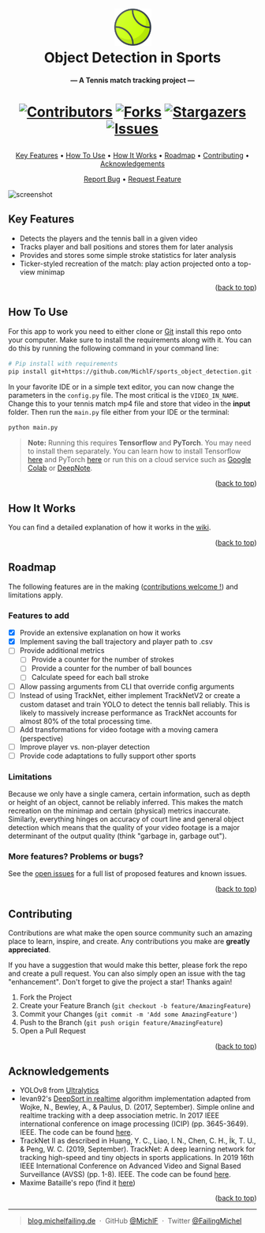 <a name="readme-top"></a>

<h1 align="center">
  <br>
  <img src="https://github.com/MichlF/sports_object_detection/raw/main/images/tennis.png" title="Image taken from Flaticon: Those Icons" alt="From Flaticon Those Icons" width="75"></a>
  <br>
  Object Detection in Sports
  <br>
</h1>

<h4 align="center">— A Tennis match tracking project —</h4>

<h1 align="center">

  [![Contributors][contributors-shield]][contributors-url]
  [![Forks][forks-shield]][forks-url]
  [![Stargazers][stars-shield]][stars-url]
  [![Issues][issues-shield]][issues-url]

</h1>

<p align="center">
  <a href="#key-features">Key Features</a> •
  <a href="#how-to-use">How To Use</a> •
  <a href="#how-it-works">How It Works</a> •
  <a href="#roadmap">Roadmap</a> •
  <a href="#contributing">Contributing</a> •
  <a href="#acknowledgements">Acknowledgements</a>
</p>

<p align="center">
    <a href="https://github.com/MichlF/sports_object_detection/issues">Report Bug</a> •
    <a href="https://github.com/MichlF/sports_object_detection/issues">Request Feature</a>
</p>

![screenshot](https://raw.githubusercontent.com/MichlF/sports_object_detection/raw/main/images/demo.gif)

## Key Features

* Detects the players and the tennis ball in a given video
* Tracks player and ball positions and stores them for later analysis
* Provides and stores some simple stroke statistics for later analysis
* Ticker-styled recreation of the match: play action projected onto a top-view minimap

<p align="right">(<a href="#readme-top">back to top</a>)</p>

## How To Use

For this app to work you need to either clone or [Git](https://git-scm.com) install this repo onto your computer. Make sure to install the requirements along with it. You can do this by running the following command in your command line:

```bash
# Pip install with requirements
pip install git+https://github.com/MichlF/sports_object_detection.git -r requirements.txt
```

In your favorite IDE or in a simple text editor, you can now change the parameters in the `config.py` file. The most critical is the `VIDEO_IN_NAME`. Change this to your tennis match mp4 file and store that video in the **input** folder. Then run the `main.py` file either from your IDE or the terminal:

```bash
python main.py
```

> **Note:**
> Running this requires **Tensorflow** and **PyTorch**. You may need to install them separately. You can learn how to install Tensorflow [here](https://www.tensorflow.org/install) and PyTorch [here](https://pytorch.org/get-started/locally/) or run this on a cloud service such as [Google Colab](https://colab.research.google.com/) or [DeepNote](https://deepnote.com/).

<p align="right">(<a href="#readme-top">back to top</a>)</p>

## How It Works

You can find a detailed explanation of how it works in the [wiki](https://github.com/MichlF/sports_object_detection/wiki).

<p align="right">(<a href="#readme-top">back to top</a>)</p>

## Roadmap  

The following features are in the making ([contributions welcome !](#contributing)) and limitations apply.
### Features to add  

- [X] Provide an extensive explanation on how it works
- [X] Implement saving the ball trajectory and player path to .csv
- [ ] Provide additional metrics
  - [ ] Provide a counter for the number of strokes
  - [ ] Provide a counter for the number of ball bounces
  - [ ] Calculate speed for each ball stroke
- [ ] Allow passing arguments from CLI that override config arguments
- [ ] Instead of using TrackNet, either implement TrackNetV2 or create a custom dataset and train YOLO to detect the tennis ball reliably. This is likely to massively increase performance as TrackNet accounts for almost 80% of the total processing time.
- [ ] Add transformations for video footage with a moving camera (perspective)
- [ ] Improve player vs. non-player detection 
- [ ] Provide code adaptations to fully support other sports

### Limitations  

Because we only have a single camera, certain information, such as depth or height of an object, cannot be reliably inferred. This makes the match recreation on the minimap and certain (physical) metrics inaccurate. Similarly, everything hinges on accuracy of court line and general object detection which means that the quality of your video footage is a major determinant of the output quality (think "garbage in, garbage out").

### More features? Problems or bugs?  
See the [open issues](https://github.com/MichlF/sports_object_detection/issues) for a full list of proposed features and known issues.

<p align="right">(<a href="#readme-top">back to top</a>)</p>

## Contributing  

Contributions are what make the open source community such an amazing place to learn, inspire, and create. Any contributions you make are **greatly appreciated**.

If you have a suggestion that would make this better, please fork the repo and create a pull request. You can also simply open an issue with the tag "enhancement".
Don't forget to give the project a star! Thanks again!

1. Fork the Project
2. Create your Feature Branch (`git checkout -b feature/AmazingFeature`)
3. Commit your Changes (`git commit -m 'Add some AmazingFeature'`)
4. Push to the Branch (`git push origin feature/AmazingFeature`)
5. Open a Pull Request

<p align="right">(<a href="#readme-top">back to top</a>)</p>

## Acknowledgements  
- YOLOv8 from [Ultralytics](https://github.com/ultralytics/ultralytics)
- levan92's [DeepSort in realtime](https://github.com/levan92/deep_sort_realtime) algorithm implementation adapted from Wojke, N., Bewley, A., & Paulus, D. (2017, September). Simple online and realtime tracking with a deep association metric. In 2017 IEEE international conference on image processing (ICIP) (pp. 3645-3649). IEEE. The code can be found [here](https://github.com/levan92/deep_sort_realtime).
- TrackNet II as described in Huang, Y. C., Liao, I. N., Chen, C. H., İk, T. U., & Peng, W. C. (2019, September). TrackNet: A deep learning network for tracking high-speed and tiny objects in sports applications. In 2019 16th IEEE International Conference on Advanced Video and Signal Based Surveillance (AVSS) (pp. 1-8). IEEE. The code can be found [here](https://nol.cs.nctu.edu.tw:234/open-source/TrackNet).
- Maxime Bataille's repo (find it [here](https://github.com/MaximeBataille/tennis_tracking))


<p align="right">(<a href="#readme-top">back to top</a>)</p>

---

> [blog.michelfailing.de](https://blog.michelfailing.de) &nbsp;&middot;&nbsp;
> GitHub [@MichlF](https://github.com/MichlF) &nbsp;&middot;&nbsp;
> Twitter [@FailingMichel](https://twitter.com/FailingMichel)


<!-- MARKDOWN LINKS & IMAGES -->
<!-- https://www.markdownguide.org/basic-syntax/#reference-style-links -->
[contributors-shield]: https://img.shields.io/github/contributors/MichlF/sports_object_detection.svg?style=flat
[contributors-url]: https://github.com/MichlF/sports_object_detection/graphs/contributors
[forks-shield]: https://img.shields.io/github/forks/MichlF/sports_object_detection.svg?style=flat
[forks-url]: https://github.com/MichlF/sports_object_detection/network/members
[stars-shield]: https://img.shields.io/github/stars/MichlF/sports_object_detection.svg?style=flat
[stars-url]: https://github.com/MichlF/sports_object_detection/stargazers
[issues-shield]: https://img.shields.io/github/issues/MichlF/sports_object_detection.svg?style=flat
[issues-url]: https://github.com/MichlF/sports_object_detection/issues
[license-shield]: https://img.shields.io/github/license/MichlF/sports_object_detection.svg?style=flat
[license-url]: https://github.com/MichlF/sports_object_detection/blob/master/LICENSE.txt